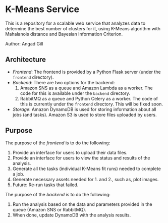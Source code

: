 # K-Means Service
This is a repository for a scalable web service that analyzes data to determine the best number of clusters for it, 
using K-Means algorithm with Mahalanois distance and Bayesian Information Criterion.

Author: Angad Gill

## Architecture

- _Frontend_: The frontend is provided by a Python Flask server (under the `frontend` directory). 
- _Backend_: There are two options for the backend:  
  1. Amazon SNS as a queue and Amazon Lambda as a worker. The code for this is available under the `backend` directory.  
  2. RabbitMQ as a queue and Python Celery as a worker. The code of this is currently under the `frontend` directory. This will be fixed soon.  
- _Storage_: Amazon DynamoDB is used for storing information about all jobs (and tasks). Amazon S3 is used to store files uploaded by users.  

## Purpose
The purpose of the _frontend_ is to do the following:  
1. Provide an interface for users to upload their data files.  
2. Provide an interface for users to view the status and results of the analysis.  
3. Generate all the tasks (individual K-Means fit runs) needed to complete a job.  
4. Generate necessary assets needed for 1. and 2., such as, plot images.  
5. Future: Re-run tasks that failed.

The purpose of the _backend_ is to do the following: 
1. Run the analysis based on the data and parameters provided in the queue (Amazon SNS or RabbitMQ).  
2. When done, update DynamoDB with the analysis results.  

